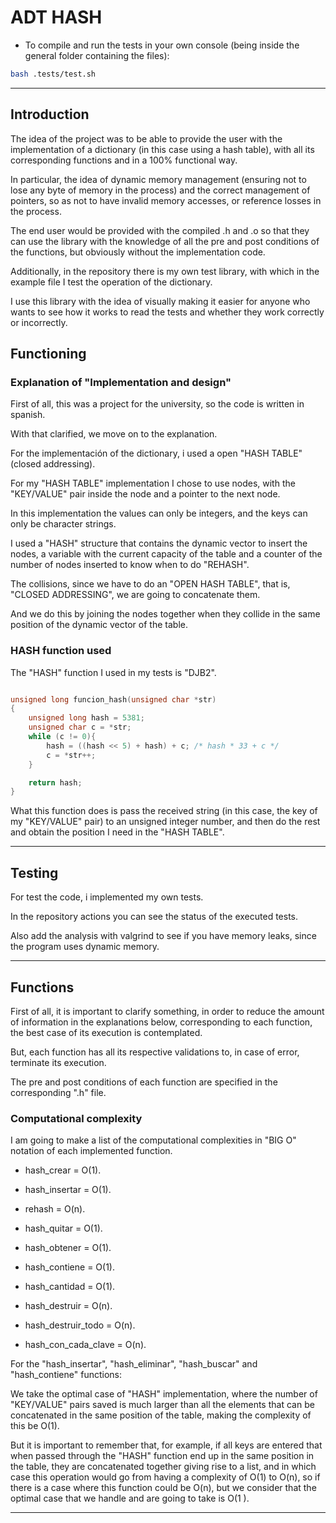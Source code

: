 # ADT HASH

- To compile and run the tests in your own console (being inside the general folder containing the files):

```bash
bash .tests/test.sh
```

---

## Introduction

The idea of ​​the project was to be able to provide the user with the implementation of a dictionary (in this case using a hash table), with all its corresponding functions and in a 100% functional way.

In particular, the idea of ​​dynamic memory management (ensuring not to lose any byte of memory in the process) and the correct management of pointers, so as not to have invalid memory accesses, or reference losses in the process.

The end user would be provided with the compiled .h and .o so that they can use the library with the knowledge of all the pre and post conditions of the functions, but obviously without the implementation code.

Additionally, in the repository there is my own test library, with which in the example file I test the operation of the dictionary.

I use this library with the idea of ​​visually making it easier for anyone who wants to see how it works to read the tests and whether they work correctly or incorrectly.

## Functioning

###  Explanation of "Implementation and design"

First of all, this was a project for the university, so the code is written in spanish.

With that clarified, we move on to the explanation.

For the implementación of the dictionary, i used a open "HASH TABLE" (closed addressing).

For my "HASH TABLE" implementation I chose to use nodes, with the "KEY/VALUE" pair inside the node and a pointer to the next node.

In this implementation the values ​​can only be integers, and the keys can only be character strings.

I used a "HASH" structure that contains the dynamic vector to insert the nodes, a variable with the current capacity of the table and a counter of the number of nodes inserted to know when to do "REHASH".

The collisions, since we have to do an "OPEN HASH TABLE", that is, "CLOSED ADDRESSING", we are going to concatenate them.

And we do this by joining the nodes together when they collide in the same position of the dynamic vector of the table.

###  HASH function used

The "HASH" function I used in my tests is "DJB2".

```c

unsigned long funcion_hash(unsigned char *str)
{
    unsigned long hash = 5381;
    unsigned char c = *str;
    while (c != 0){
		hash = ((hash << 5) + hash) + c; /* hash * 33 + c */
		c = *str++;
	}

    return hash;
}

```

What this function does is pass the received string (in this case, the key of my "KEY/VALUE" pair) to an unsigned integer number, and then do the rest and obtain the position I need in the "HASH TABLE".

---

## Testing

For test the code, i implemented my own tests.

In the repository actions you can see the status of the executed tests.

Also add the analysis with valgrind to see if you have memory leaks, since the program uses dynamic memory.

---

## Functions

First of all, it is important to clarify something, in order to reduce the amount of information in the explanations below, corresponding to each function, the best case of its execution is contemplated.

But, each function has all its respective validations to, in case of error, terminate its execution.

The pre and post conditions of each function are specified in the corresponding ".h" file.

### Computational complexity

I am going to make a list of the computational complexities in "BIG O" notation of each implemented function.

- hash_crear = O(1).

- hash_insertar = O(1).

- rehash = O(n).

- hash_quitar = O(1).

- hash_obtener = O(1).

- hash_contiene = O(1).

- hash_cantidad = O(1).

- hash_destruir = O(n).

- hash_destruir_todo = O(n).

- hash_con_cada_clave = O(n).

For the "hash_insertar", "hash_eliminar", "hash_buscar" and "hash_contiene" functions:

We take the optimal case of "HASH" implementation, where the number of "KEY/VALUE" pairs saved is much larger than all the elements that can be concatenated in the same position of the table, making the complexity of this be O(1).

But it is important to remember that, for example, if all keys are entered that when passed through the "HASH" function end up in the same position in the table, they are concatenated together giving rise to a list, and in which case this operation would go from having a complexity of O(1) to O(n), so if there is a case where this function could be O(n), but we consider that the optimal case that we handle and are going to take is O(1 ).

---
